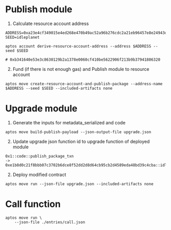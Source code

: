 # Publish module

1. Calculate resource account address

```
ADDRESS=0xa23e4cf349015e4ed268e470b49ac52a96b276cdc2a21eb96457e8e24943de5b
SEED=idleplanet

aptos account derive-resource-account-address --address $ADDRESS --seed $SEED

# 0xb341640e53e3c8630129b2a1378e0060cf410be5622906f213b9b37941806320
```

2. Fund (if there is not enough gas) and Publish module to resource account

```
aptos move create-resource-account-and-publish-package --address-name $ADDRESS --seed $SEED --included-artifacts none
```

# Upgrade module

1. Generate the inputs for metadata_serialized and code

```
aptos move build-publish-payload --json-output-file upgrade.json
```

2. Update upgrade json function id to upgrade function of deployed module

```
0x1::code::publish_package_txn
-> 0xe1b8d0c21f8bbb07c3702b6dce8f52dd2d8d64cb95cb2d4589eda48bd39c4cba::idle_planet_access::upgrade
```

2. Deploy modified contract

```
aptos move run --json-file upgrade.json --included-artifacts none
```

# Call function

```
aptos move run \
    --json-file ./entries/call.json
```
